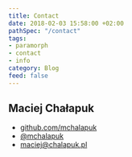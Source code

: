 ```yaml
---
title: Contact
date: 2018-02-03 15:58:00 +02:00
pathSpec: "/contact"
tags:
- paramorph
- contact
- info
category: Blog
feed: false
---
```


## Maciej Chałapuk

 * [github.com/mchalapuk][github]
 * [@mchalapuk][twitter]
 * [maciej@chalapuk.pl][email]

[github]: https://github.com/mchalapuk
[twitter]: https://twitter.com/mchalapuk
[email]: mailto:maciej@chalapuk.pl

